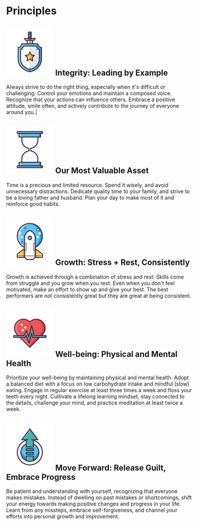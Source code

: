 # Principles

## ![Integrity](/images/integrity.png) Integrity: Leading by Example
Always strive to do the right thing, especially when it's difficult or challenging. Control your emotions and maintain a composed voice. Recognize that your actions can influence others. Embrace a positive attitude, smile often, and actively contribute to the journey of everyone around you.|

## ![Integrity](/images/time.png) Our Most Valuable Asset
Time is a precious and limited resource. Spend it wisely, and avoid unnecessary distractions. Dedicate quality time to your family, and strive to be a loving father and husband. Plan your day to make most of it and reinforce good habits.

## ![Integrity](/images/growth.png) Growth: Stress + Rest, Consistently 
Growth is achieved through a combination of stress and rest. Skills come from struggle and you grow when you rest. Even when you don't feel motivated, make an effort to show up and give your best. The best performers are not consistently great but they are great at being consistent. 

## ![Integrity](/images/well-being.png) Well-being: Physical and Mental Health
Prioritize your well-being by maintaining physical and mental health. Adopt a balanced diet with a focus on low carbohydrate intake and mindful (slow) eating. Engage in regular exercise at least three times a week and floss your teeth every night. Cultivate a lifelong learning mindset, stay connected to the details, challenge your mind, and practice meditation at least twice a week. 

## ![Integrity](/images/move-forward.png) Move Forward: Release Guilt, Embrace Progress
Be patient and understanding with yourself, recognizing that everyone makes mistakes. Instead of dwelling on past mistakes or shortcomings, shift your energy towards making positive changes and progress in your life. Learn from any missteps, embrace self-forgiveness, and channel your efforts into personal growth and improvement.
